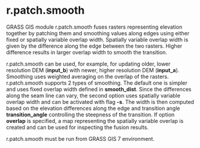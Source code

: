 # r.patch.smooth
GRASS GIS module r.patch.smooth fuses rasters representing elevation together by patching them and smoothing
values along edges using either fixed or spatially variable overlap width.
Spatially variable overlap width is given by the difference
along the edge between the two rasters. Higher difference results in larger overlap width
to smooth the transition.

r.patch.smooth can be used, for example, for updating older, lower resolution
DEM (<b>input_b</b>) with newer, higher resolution DEM (<b>input_a</b>).
Smoothing uses weighted averaging on the overlap of the rasters.
r.patch.smooth supports 2 types of smoothing. The default one is
simpler and uses fixed overlap width defined in <b>smooth_dist</b>.
Since the differences along the seam line can vary,
the second option uses spatially variable overlap width and can be activated with flag <b>-s</b>.
The width is then computed based on the elevation differences along the edge and
transition angle <b>transition_angle</b> controlling the steepness of the transition.
If option <b>overlap</b> is specified, a map representing the spatially variable overlap
is created and can be used for inspecting the fusion results.

r.patch.smooth must be run from GRASS GIS 7 environment.

